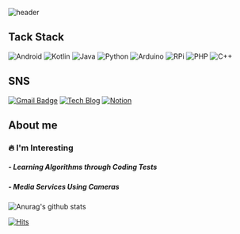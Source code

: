 ![header](https://capsule-render.vercel.app/api?type=waving&color=&height=300&section=header&text=Pachuho&fontSize=90&animation=fadeIn&fontAlignY=38&desc=GitHub%20Profile&descAlignY=51&descAlign=62)

## Tack Stack
![Android](https://img.shields.io/badge/Android-3DDC84?style=flat-square&logo=Android&logoColor=white) ![Kotlin](https://img.shields.io/badge/Kotlin-0095D5?style=flat-square&logo=Kotlin&logoColor=white) ![Java](https://img.shields.io/badge/Java-007396?style=flat-square&logo=Java&logoColor=white) ![Python](https://img.shields.io/badge/Python-3766AB?style=flat-square&logo=Python&logoColor=white) ![Arduino](https://img.shields.io/badge/Arduino-00979D?style=flat-square&logo=Arduino&logoColor=white) ![RPi](https://img.shields.io/badge/RPi-A22846?style=flat-square&logo=Raspberry-Pi&logoColor=white) ![PHP](https://img.shields.io/badge/PHP-777BB4?style=flat-square&logo=PHP&logoColor=white) ![C++](https://img.shields.io/badge/C++-00599C?style=flat-square&logo=C%2B%2B&logoColor=white) 

## SNS
[![Gmail Badge](https://img.shields.io/badge/Gmail-d14836?style=flat-square&logo=Gmail&logoColor=white&link=mailto:xx@gmail.com)](mailto:juho7410@gmail.com) [![Tech Blog](https://img.shields.io/badge/Tech%20Blog-11B48A?style=flat-square&logo=Vimeo&logoColor=white&link=https://velog.io/@pachuho)](https://velog.io/@pachuho) [![Notion](https://img.shields.io/badge/Notion-000000?style=flat-square&logo=Notion&logoColor=white&link=https://pachuho.notion.site/Park-Juho-450ec888aadb422291b0e70bbecee428)](https://pachuho.notion.site/Park-Juho-450ec888aadb422291b0e70bbecee428)



## About me
### 🔥 I'm Interesting
##### - Learning Algorithms through Coding Tests
##### - Media Services Using Cameras
![Anurag's github stats](https://github-readme-stats.vercel.app/api?username=pachuho&show_icons=true)


[![Hits](https://hits.seeyoufarm.com/api/count/incr/badge.svg?url=https%3A%2F%2Fgithub.com%2Fpachuho%2Fhit-counter&count_bg=%239C8BC6&title_bg=%237D7584&icon=&icon_color=%23E7E7E7&title=hits&edge_flat=true)](https://hits.seeyoufarm.com)
